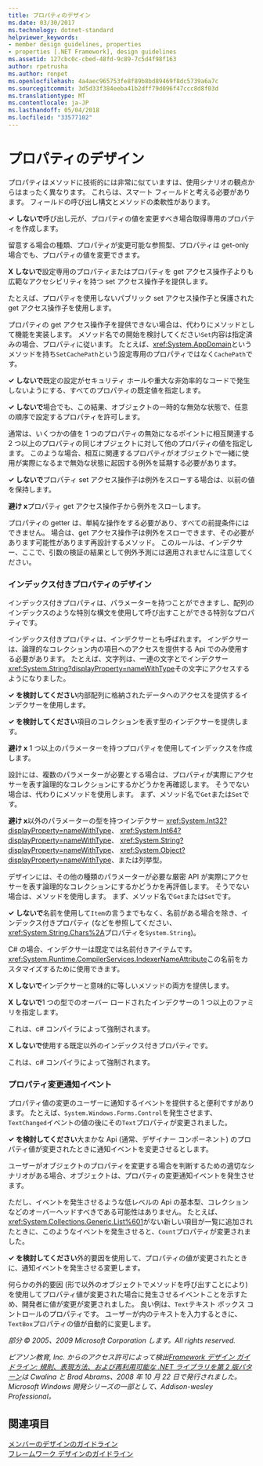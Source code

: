 ```yaml
---
title: プロパティのデザイン
ms.date: 03/30/2017
ms.technology: dotnet-standard
helpviewer_keywords:
- member design guidelines, properties
- properties [.NET Framework], design guidelines
ms.assetid: 127cbc0c-cbed-48fd-9c89-7c5d4f98f163
author: rpetrusha
ms.author: ronpet
ms.openlocfilehash: 4a4aec965753fe8f89b8bd89469f8dc5739a6a7c
ms.sourcegitcommit: 3d5d33f384eeba41b2dff79d096f47ccc8d8f03d
ms.translationtype: MT
ms.contentlocale: ja-JP
ms.lasthandoff: 05/04/2018
ms.locfileid: "33577102"
---
```

# <a name="property-design"></a>プロパティのデザイン
プロパティはメソッドに技術的には非常に似ていますは、使用シナリオの観点からはまったく異なります。 これらは、スマート フィールドと考える必要があります。 フィールドの呼び出し構文とメソッドの柔軟性があります。  
  
 **✓ しないで**呼び出し元が、プロパティの値を変更すべき場合取得専用のプロパティを作成します。  
  
 留意する場合の種類、プロパティが変更可能な参照型、プロパティは get-only 場合でも、プロパティの値を変更できます。  
  
 **X しないで**設定専用のプロパティまたはプロパティを get アクセス操作子よりも広範なアクセシビリティを持つ set アクセス操作子を提供します。  
  
 たとえば、プロパティを使用しないパブリック set アクセス操作子と保護された get アクセス操作子を使用します。  
  
 プロパティの get アクセス操作子を提供できない場合は、代わりにメソッドとして機能を実装します。 メソッド名での開始を検討してください`Set`内容は指定済みの場合、プロパティに従います。 たとえば、<xref:System.AppDomain>というメソッドを持ち`SetCachePath`という設定専用のプロパティではなく`CachePath`です。  
  
 **✓ しないで**既定の設定がセキュリティ ホールや重大な非効率的なコードで発生しないようにする、すべてのプロパティの既定値を指定します。  
  
 **✓ しないで**場合でも、この結果、オブジェクトの一時的な無効な状態で、任意の順序で設定するプロパティを許可します。  
  
 通常は、いくつかの値を 1 つのプロパティの無効になるポイントに相互関連する 2 つ以上のプロパティの同じオブジェクトに対して他のプロパティの値を指定します。 このような場合、相互に関連するプロパティがオブジェクトで一緒に使用が実際になるまで無効な状態に起因する例外を延期する必要があります。  
  
 **✓ しないで**プロパティ set アクセス操作子は例外をスローする場合は、以前の値を保持します。  
  
 **避け x**プロパティ get アクセス操作子から例外をスローします。  
  
 プロパティの getter は、単純な操作をする必要があり、すべての前提条件にはできません。 場合は、get アクセス操作子は例外をスローできます、その必要があります可能性があります再設計するメソッド。 このルールは、インデクサー、ここで、引数の検証の結果として例外予測には適用されませんに注意してください。  
  
### <a name="indexed-property-design"></a>インデックス付きプロパティのデザイン  
 インデックス付きプロパティは、パラメーターを持つことができますし、配列のインデックスのような特別な構文を使用して呼び出すことができる特別なプロパティです。  
  
 インデックス付きプロパティは、インデクサーとも呼ばれます。 インデクサーは、論理的なコレクション内の項目へのアクセスを提供する Api でのみ使用する必要があります。 たとえば、文字列は、一連の文字とでインデクサー<xref:System.String?displayProperty=nameWithType>その文字にアクセスするようになりました。  
  
 **✓ を検討してください**内部配列に格納されたデータへのアクセスを提供するインデクサーを使用します。  
  
 **✓ を検討してください**項目のコレクションを表す型のインデクサーを提供します。  
  
 **避け x** 1 つ以上のパラメーターを持つプロパティを使用してインデックスを作成します。  
  
 設計には、複数のパラメーターが必要とする場合は、プロパティが実際にアクセサーを表す論理的なコレクションにするかどうかを再確認します。 そうでない場合は、代わりにメソッドを使用します。 まず、メソッド名で`Get`または`Set`です。  
  
 **避け x**以外のパラメーターの型を持つインデクサー <xref:System.Int32?displayProperty=nameWithType>、 <xref:System.Int64?displayProperty=nameWithType>、 <xref:System.String?displayProperty=nameWithType>、 <xref:System.Object?displayProperty=nameWithType>、または列挙型。  
  
 デザインには、その他の種類のパラメーターが必要な厳密 API が実際にアクセサーを表す論理的なコレクションにするかどうかを再評価します。 そうでない場合は、メソッドを使用します。 まず、メソッド名で`Get`または`Set`です。  
  
 **✓ しないで**名前を使用して`Item`の言うまでもなく、名前がある場合を除き、インデックス付きプロパティ (などを参照してください、<xref:System.String.Chars%2A>プロパティを`System.String`)。  
  
 C# の場合、インデクサーは既定では名前付きアイテムです。 <xref:System.Runtime.CompilerServices.IndexerNameAttribute>この名前をカスタマイズするために使用できます。  
  
 **X しないで**インデクサーと意味的に等しいメソッドの両方を提供します。  
  
 **X しないで**1 つの型でのオーバー ロードされたインデクサーの 1 つ以上のファミリを指定します。  
  
 これは、c# コンパイラによって強制されます。  
  
 **X しないで**使用する既定以外のインデックス付きプロパティです。  
  
 これは、c# コンパイラによって強制されます。  
  
### <a name="property-change-notification-events"></a>プロパティ変更通知イベント  
 プロパティ値の変更のユーザーに通知するイベントを提供すると便利ですがあります。 たとえば、`System.Windows.Forms.Control`を発生させます、`TextChanged`イベントの値の後にその`Text`プロパティが変更されました。  
  
 **✓ を検討してください**大まかな Api (通常、デザイナー コンポーネント) のプロパティ値が変更されたときに通知イベントを変更させるとします。  
  
 ユーザーがオブジェクトのプロパティを変更する場合を判断するための適切なシナリオがある場合、オブジェクトは、プロパティの変更通知イベントを発生させます。  
  
 ただし、イベントを発生させるような低レベルの Api の基本型、コレクションなどのオーバーヘッドすべきである可能性はありません。 たとえば、<xref:System.Collections.Generic.List%601>がない新しい項目が一覧に追加されたときに、このようなイベントを発生させると、`Count`プロパティが変更されました。  
  
 **✓ を検討してください**外的要因を使用して、プロパティの値が変更されたときに、通知イベントを発生させる変更します。  
  
 何らかの外的要因 (形で以外のオブジェクトでメソッドを呼び出すことにより) を使用してプロパティ値が変更された場合に発生させるイベントことを示すため、開発者に値が変更が変更されました。 良い例は、`Text`テキスト ボックス コントロールのプロパティです。 ユーザーが内のテキストを入力するときに、`TextBox`プロパティの値が自動的に変更します。  
  
 *部分 © 2005、2009 Microsoft Corporation します。All rights reserved.*  
  
 *ピアソン教育, Inc. からのアクセス許可によって検出[Framework デザイン ガイドライン: 規則、表現方法、および再利用可能な .NET ライブラリを第 2 版パターン](https://www.informit.com/store/framework-design-guidelines-conventions-idioms-and-9780321545619)は Cwalina と Brad Abrams、2008 年 10 月 22 日で発行されました。Microsoft Windows 開発シリーズの一部として、Addison-wesley Professional。*  
  
## <a name="see-also"></a>関連項目  
 [メンバーのデザインのガイドライン](../../../docs/standard/design-guidelines/member.md)  
 [フレームワーク デザインのガイドライン](../../../docs/standard/design-guidelines/index.md)

